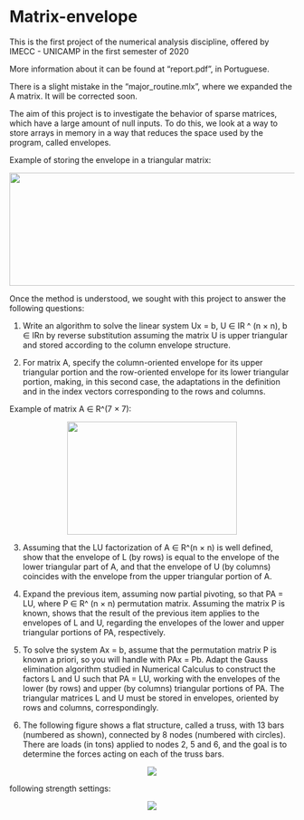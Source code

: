 # Matrix-envelope
This is the first project of the numerical analysis discipline, offered by IMECC - UNICAMP in the first semester of 2020

More information about it can be found at “report.pdf”, in Portuguese.

There is a slight mistake in the “major_routine.mlx”, where we expanded the A matrix. It will be corrected soon.

The aim of this project is to investigate the behavior of sparse matrices, which have a large amount of null inputs. To do this, we look at a way to store arrays in memory in a way that reduces the space used by the program, called envelopes.


Example of storing the envelope in a triangular matrix:
<p align="center">
<img src="https://github.com/MatheusAraujoSouza/MS512-Numerical-Analysis-I-projects/blob/main/captura1.png" width="700" height="200"/> 

Once the method is understood, we sought with this project to answer the following questions:

1) Write an algorithm to solve the linear system Ux = b, U ∈ IR ^ (n × n), b ∈ IRn by reverse substitution assuming the matrix U is upper triangular and stored according to the column envelope structure.

2) For matrix A, specify the column-oriented envelope for its upper triangular portion and the row-oriented envelope for its lower triangular portion, making, in this second case, the adaptations in the definition and in the index vectors corresponding to the rows and columns.

Example of matrix A ∈ R^(7 × 7): 
<p align="center">
<img src="https://github.com/MatheusAraujoSouza/MS512-Numerical-Analysis-I-projects/blob/main/matriA2.png" width="300" height="200"/> 


3) Assuming that the LU factorization of A ∈ R^(n × n) is well defined, show that the envelope of L (by rows) is equal to the envelope of the lower triangular part of A, and that the envelope of U (by columns) coincides with the envelope from the upper triangular portion of A.

4) Expand the previous item, assuming now partial pivoting, so that PA = LU, where P ∈ R^ (n × n) permutation matrix. Assuming the matrix P is known, shows that the result of the previous item applies to the envelopes of L and U, regarding the envelopes of the lower and upper triangular portions of PA, respectively.

5) To solve the system Ax = b, assume that the permutation matrix P is known a priori, so you will handle with PAx = Pb. Adapt the Gauss elimination algorithm studied in Numerical Calculus to construct the factors L and U such that PA = LU, working with the envelopes of the lower (by rows) and upper (by columns) triangular portions of PA. The triangular matrices L and U must be stored in envelopes, oriented by rows and columns, correspondingly.

6) The following figure shows a flat structure, called a truss, with 13 bars (numbered as shown), connected by 8 nodes (numbered with circles). There are loads (in tons) applied to nodes 2, 5 and 6, and the goal is to determine the forces acting on each of the truss bars.

<p align="center">
<img src="https://github.com/MatheusAraujoSouza/MS512-Numerical-Analysis-I-projects/blob/main/estrutura.png"/> 

following strength settings:
  
<p align="center">
<img src="https://github.com/MatheusAraujoSouza/MS512-Numerical-Analysis-I-projects/blob/main/forces%20.png"/> 

